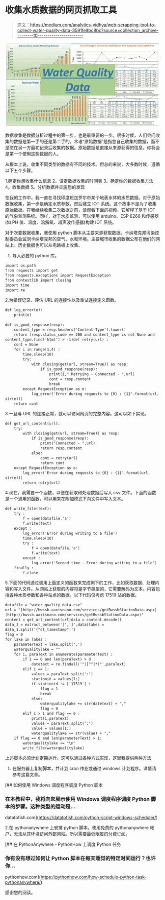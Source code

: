 # 收集水质数据的网页抓取工具

> 原文：<https://medium.com/analytics-vidhya/web-scrapping-tool-to-collect-water-quality-data-3591fe8bc8bc?source=collection_archive---------10----------------------->

![](img/3294844dc230bcdc14233228182ceabf.png)

数据收集是数据分析过程中的第一步，也是最重要的一步。很多时候，人们会问收集的数据是第一手的还是第二手的。术语“原始数据”是指您自己收集的数据，而不是您在另一方最初记录后收集的数据。原始数据是直接从来源获得的信息。你将会是第一个使用这些数据的人。

从根本上说，收集不同类型的数据有不同的技术。但总的来说，大多数时候，遵循以下五个步骤。

1.确定你想收集什么信息
2。设定数据收集的时间表
3。确定你的数据收集方法
4。收集数据
5。分析数据并实施您的发现

在我的工作中，我一直在寻找印度班加罗尔市某个地表水体的水质数据。对于原始数据收集，第一步是确定水质参数，然后建立 IOT 系统。这个故事不是为了收集原始数据。在我继续收集二次数据之前，请观看下面的视频，它解释了基于 IOT 的气象监测系统。同样，对于水质监测，可以使用 arduino、ESP 8266 和传感器(如 PH 值、温度、溶解氧、超声波传感器)构建 IOT 系统。

对于次要数据收集，我使用 python 脚本从主要来源获取数据。卡纳塔克邦污染控制委员会监测卡纳塔克邦的空气、水和环境。主要城市收集的数据公布在他们的网站上。历史数据也可以从电路板上收集。

1.  导入必要的 python 库。

```
import os.path
from requests import get
from requests.exceptions import RequestException
from contextlib import closing
import time
import re
```

2.为错误记录、评估 URL 的连接性以及重试连接定义函数。

```
def log_error(e):
    print(e)

def is_good_response(resp):
    content_type = resp.headers['Content-Type'].lower()
    return (resp.status_code == 200 and content_type is not None and content_type.find('html') > -1)def retry(url) :
    cont = None
    for i in range(1,4) :
        time.sleep(10)
        try:
            with closing(get(url, stream=True)) as resp:
                if is_good_response(resp):
                    print(i," Retrying - Connected - ",url)
                    cont = resp.content
                    break
        except RequestException as e:
            log_error('Error during requests to {0} : {1}'.format(url, str(e)))
    return cont
```

3.一旦与 URL 的连接正常，就可以访问网页的完整内容。这可以如下实现。

```
def get_url_content(url):
    try:
        with closing(get(url, stream=True)) as resp:
            if is_good_response(resp):
                print("Connected - ",url)
                return resp.content
            else:
                cont = retry(url)
                return cont
    except RequestException as e:
        log_error('Error during requests to {0} : {1}'.format(url, str(e)))
        return retry(url)
```

4.现在，我需要一个函数，以便在获取和处理数据后写入 csv 文件。下面的函数是一个通用的函数，可以用来在附加模式下向文件中写入文本。

```
def write_file(text):
    try :
        f = open(datafile,'a')
        f.write(text)
    except :
        log_error('Error during writing to a file')
        time.sleep(10)
        try :
            f = open(datafile,'a')
            f.write(text)
        except :
            log_error('Second time - Error during writing to a file')
    finally :
        f.close
```

5.下面的代码通过调用上面定义的函数来完成剩下的工作，比如获取数据、处理内容和写入文件。从网站上获取的内容将是字节类型的，它需要解码为文本。内容包括各种水质参数和各种站点的数据。以下代码仅考虑 17519 站的数据。

```
datafile = "water_quality_data.csv"
url = "[http://bwssb.aaxisnano.com/services/getBwssbStationData.aspx](http://bwssb.aaxisnano.com/services/getBwssbStationData.aspx)"    content = get_url_content(url)data = content.decode()
data_1 = extract_between('[',']',data)lakes = data_1.split('{"dt_timestamp":')
flag = 0
for lake in lakes :
    parameterText = lake.split(',')
    waterqualitylake = ""
    for i, paraText in enumerate(parameterText) :
        if i == 0 and len(paraText) > 0 :
            datetext = re.findall('"([^"]*)"',paraText)
        elif i == 1:
            values = paraText.split(':')
            stationid = values[1:]
            if stationid != ['17519'] :
                flag = 1
                break
            else:
                waterqualitylake += str(datetext) + ","
                flag = 0
        elif i > 1 and flag == 0 :
            print(i,paraText)
            values = paraText.split(':')
            value = values[1:]
            waterqualitylake += str(value) + ","
    if flag == 0 and len(parameterText) > 1:
        waterqualitylake += "\n"
        write_file(waterqualitylake)
```

上述脚本必须计划定期运行。这可以通过各种方式实现，这里我提供两种方法

1.  在服务器上复制脚本，并计划 cron 作业或通过 windows 计划程序。详情请参考这篇文章。

[](https://datatofish.com/python-script-windows-scheduler/) [## 如何使用 Windows 调度程序调度 Python 脚本

### 在本教程中，我将向您展示使用 Windows 调度程序调度 Python 脚本的步骤。这种类型的运动是…

datatofish.com](https://datatofish.com/python-script-windows-scheduler/) 

2.在 pythonanywhere 上安排 python 脚本。使用免费的 pythonanywhere 帐户，无法从其环境访问外部网站。所以需要最低限度的付费订阅。

[](https://pythonhow.com/how-schedule-python-task-pythonanywhere/) [## 在 PythonAnywhere - PythonHow 上调度 Python 任务

### 你有没有想过如何让 Python 脚本在每天睡觉的特定时间运行？也许你…

pythonhow.com](https://pythonhow.com/how-schedule-python-task-pythonanywhere/) 

感谢您的阅读。